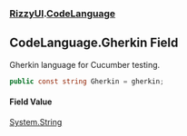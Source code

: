 ### [RizzyUI](RizzyUI 'RizzyUI').[CodeLanguage](RizzyUI.CodeLanguage 'RizzyUI.CodeLanguage')

## CodeLanguage.Gherkin Field

Gherkin language for Cucumber testing.

```csharp
public const string Gherkin = gherkin;
```

#### Field Value
[System.String](https://docs.microsoft.com/en-us/dotnet/api/System.String 'System.String')